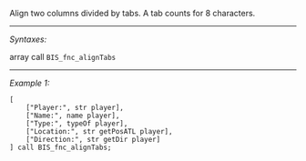 Align two columns divided by tabs. A tab counts for 8 characters.


---
*Syntaxes:*

array call `BIS_fnc_alignTabs`

---
*Example 1:*

```sqf
[
	["Player:", str player],
	["Name:", name player],
	["Type:", typeOf player],
	["Location:", str getPosATL player],
	["Direction:", str getDir player]
] call BIS_fnc_alignTabs;
```